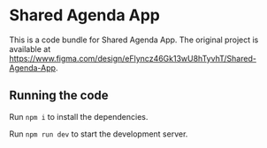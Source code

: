 
  # Shared Agenda App

  This is a code bundle for Shared Agenda App. The original project is available at https://www.figma.com/design/eFlyncz46Gk13wU8hTyvhT/Shared-Agenda-App.

  ## Running the code

  Run `npm i` to install the dependencies.

  Run `npm run dev` to start the development server.
  